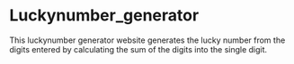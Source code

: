 # Luckynumber_generator
This luckynumber generator website generates the lucky number from the digits entered by calculating the sum of the digits into the single digit.
